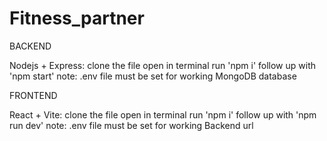 # Fitness_partner

BACKEND

Nodejs + Express:
clone the file
open in terminal
run 'npm i'
follow up with 'npm start'
note: .env file must be set for working MongoDB database

FRONTEND

React + Vite:
clone the file
open in terminal
run 'npm i'
follow up with 'npm run dev'
note: .env file must be set for working Backend url

